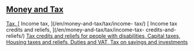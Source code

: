 ##  [ Money and Tax ](/en/money-and-tax/)

[ Tax, ](/en/money-and-tax/tax/) [ Income tax, ](/en/money-and-tax/tax/income-
tax/) [ Income tax credits and reliefs, ](/en/money-and-tax/tax/income-tax-
credits-and-reliefs/) [ Tax credits and reliefs for people with disabilities,
](/en/money-and-tax/tax/tax-credits-and-reliefs-for-people-with-disabilities/)
[ Capital taxes, ](/en/money-and-tax/tax/capital-taxes/) [ Housing taxes and
reliefs, ](/en/money-and-tax/tax/housing-taxes-and-reliefs/) [ Duties and VAT,
](/en/money-and-tax/tax/duties-and-vat/) [ Tax on savings and investments
](/en/money-and-tax/tax/tax-on-savings-and-investments/)
